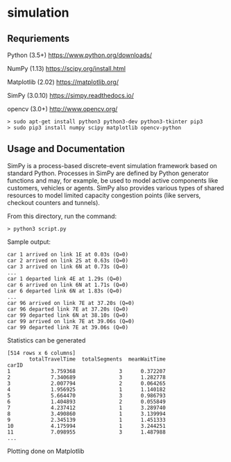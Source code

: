 simulation
==========


Requriements
------------
Python (3.5+) https://www.python.org/downloads/

NumPy (1.13) https://scipy.org/install.html

Matplotlib (2.02) https://matplotlib.org/

SimPy (3.0.10) https://simpy.readthedocs.io/

opencv (3.0+) http://www.opencv.org/

    > sudo apt-get install python3 python3-dev python3-tkinter pip3
    > sudo pip3 install numpy scipy matplotlib opencv-python

Usage and Documentation
-----------------------
SimPy is a process-based discrete-event simulation framework based on standard Python. Processes in SimPy are defined by Python generator functions and may, for example, be used to model active components like customers, vehicles or agents. SimPy also provides various types of shared resources to model limited capacity congestion points (like servers, checkout counters and tunnels).

From this directory, run the command:

    > python3 script.py

Sample output:

    car 1 arrived on link 1E at 0.03s (Q=0)
    car 2 arrived on link 2S at 0.63s (Q=0)
    car 3 arrived on link 6N at 0.73s (Q=0)
    ...
    car 1 departed link 4E at 1.29s (Q=0)
    car 6 arrived on link 6N at 1.71s (Q=0)
    car 6 departed link 6N at 1.83s (Q=0)
    ...
    car 96 arrived on link 7E at 37.20s (Q=0)
    car 96 departed link 7E at 37.20s (Q=0)
    car 99 departed link 6N at 38.10s (Q=0)
    car 99 arrived on link 7E at 39.06s (Q=0)
    car 99 departed link 7E at 39.06s (Q=0)

Statistics can be generated

    [514 rows x 6 columns]
           totalTravelTime  totalSegments  meanWaitTime
    carID                                              
    1             3.759368              3      0.372207
    2             7.340689              3      1.282778
    3             2.007794              2      0.064265
    4             1.956925              1      1.140182
    5             5.664470              3      0.986793
    6             1.404893              2      0.055849
    7             4.237412              1      3.289740
    8             3.490860              1      3.139994
    9             2.345139              1      1.451333
    10            4.175994              1      3.244251
    11            7.098955              3      1.487988
    ...

Plotting done on Matplotlib
